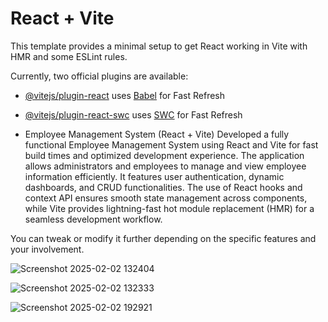 # React + Vite

This template provides a minimal setup to get React working in Vite with HMR and some ESLint rules.

Currently, two official plugins are available:

- [@vitejs/plugin-react](https://github.com/vitejs/vite-plugin-react/blob/main/packages/plugin-react/README.md) uses [Babel](https://babeljs.io/) for Fast Refresh
- [@vitejs/plugin-react-swc](https://github.com/vitejs/vite-plugin-react-swc) uses [SWC](https://swc.rs/) for Fast Refresh

- Employee Management System (React + Vite)
Developed a fully functional Employee Management System using React and Vite for fast build times and optimized development experience. The application allows administrators and employees to manage and view employee information efficiently. It features user authentication, dynamic dashboards, and CRUD functionalities. The use of React hooks and context API ensures smooth state management across components, while Vite provides lightning-fast hot module replacement (HMR) for a seamless development workflow.

You can tweak or modify it further depending on the specific features and your involvement.

![Screenshot 2025-02-02 132404](https://github.com/user-attachments/assets/96bd08ea-a0ff-4e4a-8693-b4343c2379aa)



![Screenshot 2025-02-02 132333](https://github.com/user-attachments/assets/8b0aa296-fc1d-47c8-b148-04188c59a1ce)


![Screenshot 2025-02-02 192921](https://github.com/user-attachments/assets/9b5f1747-3617-4d97-a8cb-c491f8d46463)






